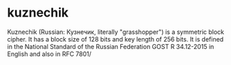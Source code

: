 # kuznechik
Kuznechik (Russian: Кузнечик, literally "grasshopper") is a symmetric block cipher. It has a block size of 128 bits and key length of 256 bits. It is defined in the National Standard of the Russian Federation GOST R 34.12-2015 in English and also in RFC 7801/
